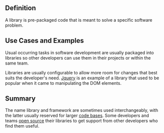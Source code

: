 ## Definition

A library is pre-packaged code that is meant to solve a specific software problem.

## Use Cases and Examples
Usual occurring tasks in software development are usually packaged into libraries so other developers can use them in their projects or within the same team. 

Libraries are usually configurable to allow more room for changes that best suits the developer's need.
[Jquery](https://jquery.com) is an example of a library that used to be popular when it came to manipulating the DOM elements.


## Summary
The name library and framework are sometimes used interchangeably, with the latter usually reserved for larger [code bases](source-code.md).
Some developers and teams  [open source](open-source.md) their libraries to get support from other developers who find them useful.